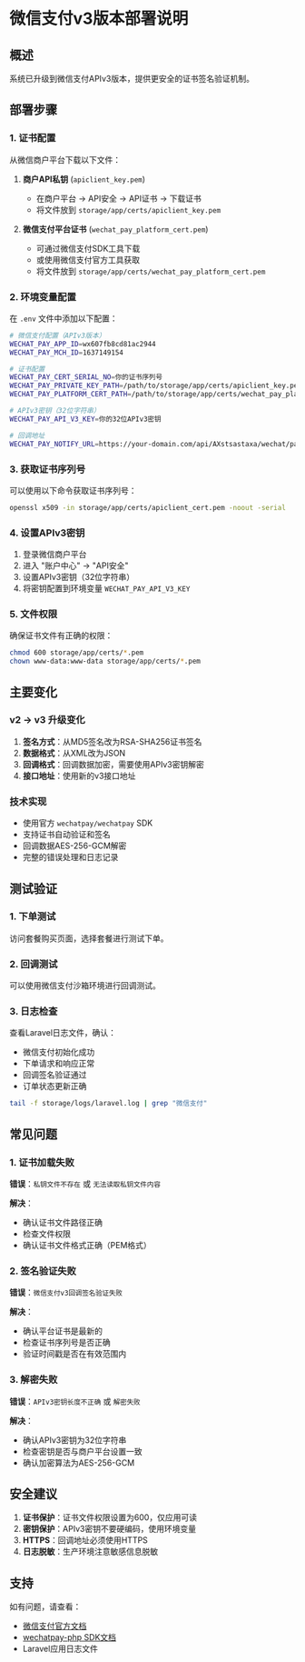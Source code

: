 # 微信支付v3版本部署说明

## 概述

系统已升级到微信支付APIv3版本，提供更安全的证书签名验证机制。

## 部署步骤

### 1. 证书配置

从微信商户平台下载以下文件：

1. **商户API私钥** (`apiclient_key.pem`)
   - 在商户平台 -> API安全 -> API证书 -> 下载证书
   - 将文件放到 `storage/app/certs/apiclient_key.pem`

2. **微信支付平台证书** (`wechat_pay_platform_cert.pem`)
   - 可通过微信支付SDK工具下载
   - 或使用微信支付官方工具获取
   - 将文件放到 `storage/app/certs/wechat_pay_platform_cert.pem`

### 2. 环境变量配置

在 `.env` 文件中添加以下配置：

```bash
# 微信支付配置（APIv3版本）
WECHAT_PAY_APP_ID=wx607fb8cd81ac2944
WECHAT_PAY_MCH_ID=1637149154

# 证书配置
WECHAT_PAY_CERT_SERIAL_NO=你的证书序列号
WECHAT_PAY_PRIVATE_KEY_PATH=/path/to/storage/app/certs/apiclient_key.pem
WECHAT_PAY_PLATFORM_CERT_PATH=/path/to/storage/app/certs/wechat_pay_platform_cert.pem

# APIv3密钥（32位字符串）
WECHAT_PAY_API_V3_KEY=你的32位APIv3密钥

# 回调地址
WECHAT_PAY_NOTIFY_URL=https://your-domain.com/api/AXstsastaxa/wechat/pay/callback
```

### 3. 获取证书序列号

可以使用以下命令获取证书序列号：

```bash
openssl x509 -in storage/app/certs/apiclient_cert.pem -noout -serial
```

### 4. 设置APIv3密钥

1. 登录微信商户平台
2. 进入 "账户中心" -> "API安全"
3. 设置APIv3密钥（32位字符串）
4. 将密钥配置到环境变量 `WECHAT_PAY_API_V3_KEY`

### 5. 文件权限

确保证书文件有正确的权限：

```bash
chmod 600 storage/app/certs/*.pem
chown www-data:www-data storage/app/certs/*.pem
```

## 主要变化

### v2 -> v3 升级变化

1. **签名方式**：从MD5签名改为RSA-SHA256证书签名
2. **数据格式**：从XML改为JSON
3. **回调格式**：回调数据加密，需要使用APIv3密钥解密
4. **接口地址**：使用新的v3接口地址

### 技术实现

- 使用官方 `wechatpay/wechatpay` SDK
- 支持证书自动验证和签名
- 回调数据AES-256-GCM解密
- 完整的错误处理和日志记录

## 测试验证

### 1. 下单测试

访问套餐购买页面，选择套餐进行测试下单。

### 2. 回调测试

可以使用微信支付沙箱环境进行回调测试。

### 3. 日志检查

查看Laravel日志文件，确认：
- 微信支付初始化成功
- 下单请求和响应正常
- 回调签名验证通过
- 订单状态更新正确

```bash
tail -f storage/logs/laravel.log | grep "微信支付"
```

## 常见问题

### 1. 证书加载失败

**错误**：`私钥文件不存在` 或 `无法读取私钥文件内容`

**解决**：
- 确认证书文件路径正确
- 检查文件权限
- 确认证书文件格式正确（PEM格式）

### 2. 签名验证失败

**错误**：`微信支付v3回调签名验证失败`

**解决**：
- 确认平台证书是最新的
- 检查证书序列号是否正确
- 验证时间戳是否在有效范围内

### 3. 解密失败

**错误**：`APIv3密钥长度不正确` 或 `解密失败`

**解决**：
- 确认APIv3密钥为32位字符串
- 检查密钥是否与商户平台设置一致
- 确认加密算法为AES-256-GCM

## 安全建议

1. **证书保护**：证书文件权限设置为600，仅应用可读
2. **密钥保护**：APIv3密钥不要硬编码，使用环境变量
3. **HTTPS**：回调地址必须使用HTTPS
4. **日志脱敏**：生产环境注意敏感信息脱敏

## 支持

如有问题，请查看：
- [微信支付官方文档](https://pay.weixin.qq.com/wiki/doc/apiv3/index.shtml)
- [wechatpay-php SDK文档](https://github.com/wechatpay-im/wechatpay-php)
- Laravel应用日志文件 